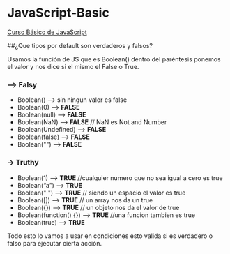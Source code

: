 # JavaScript-Basic

[Curso Básico de JavaScript](https://platzi.com/cursos/basico-javascript/)

##¿Que tipos por default son verdaderos y falsos?

Usamos la función de JS que es Boolean() dentro del paréntesis ponemos el valor y nos dice si el mismo el False o True.

### –> Falsy

- Boolean() —> sin ningun valor es false
- Boolean(0) —> **FALSE**
- Boolean(null) —> **FALSE**
- Boolean(NaN) —> **FALSE** // NaN es Not and Number
- Boolean(Undefined) —> **FALSE**
- Boolean(false) —> **FALSE**
- Boolean("") —> **FALSE**

### -> Truthy
- Boolean(1) —> **TRUE** //cualquier numero que no sea igual a cero es true
- Boolean(“a”) —> **TRUE**
- Boolean(" ") —> **TRUE** // siendo un espacio el valor es true
- Boolean([]) —> **TRUE** // un array nos da un true
- Boolean({}) —> **TRUE** // un objeto nos da el valor de true
- Boolean(function() {}) —> **TRUE** //una funcion tambien es true
- Boolean(true) —> **TRUE**

Todo esto lo vamos a usar en condiciones esto valida si es verdadero o falso para ejecutar cierta acción.
